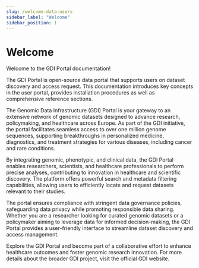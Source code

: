 ```yaml
---
slug: /welcome-data-users
sidebar_label: "Welcome"
sidebar_position: 1
---
```


<!-- 
SPDX-FileCopyrightText: 2025 PNED G.I.E
SPDX-License-Identifier: CC-BY-4.0
-->

# Welcome

Welcome to the GDI Portal documentation!

The GDI Portal is open-source data portal that supports users on dataset discovery and access request. This documentation introduces key concepts in the user portal, provides installation procedures as well as comprehensive reference sections.

The Genomic Data Infrastructure (GDI) Portal is your gateway to an extensive network of genomic datasets designed to advance research, policymaking, and healthcare across Europe. As part of the GDI initiative, the portal facilitates seamless access to over one million genome sequences, supporting breakthroughs in personalized medicine, diagnostics, and treatment strategies for various diseases, including cancer and rare conditions.

By integrating genomic, phenotypic, and clinical data, the GDI Portal enables researchers, scientists, and healthcare professionals to perform precise analyses, contributing to innovation in healthcare and scientific discovery. The platform offers powerful search and metadata filtering capabilities, allowing users to efficiently locate and request datasets relevant to their studies.

The portal ensures compliance with stringent data governance policies, safeguarding data privacy while promoting responsible data sharing. Whether you are a researcher looking for curated genomic datasets or a policymaker aiming to leverage data for informed decision-making, the GDI Portal provides a user-friendly interface to streamline dataset discovery and access management.

Explore the GDI Portal and become part of a collaborative effort to enhance healthcare outcomes and foster genomic research innovation. For more details about the broader GDI project, visit the official GDI website.

